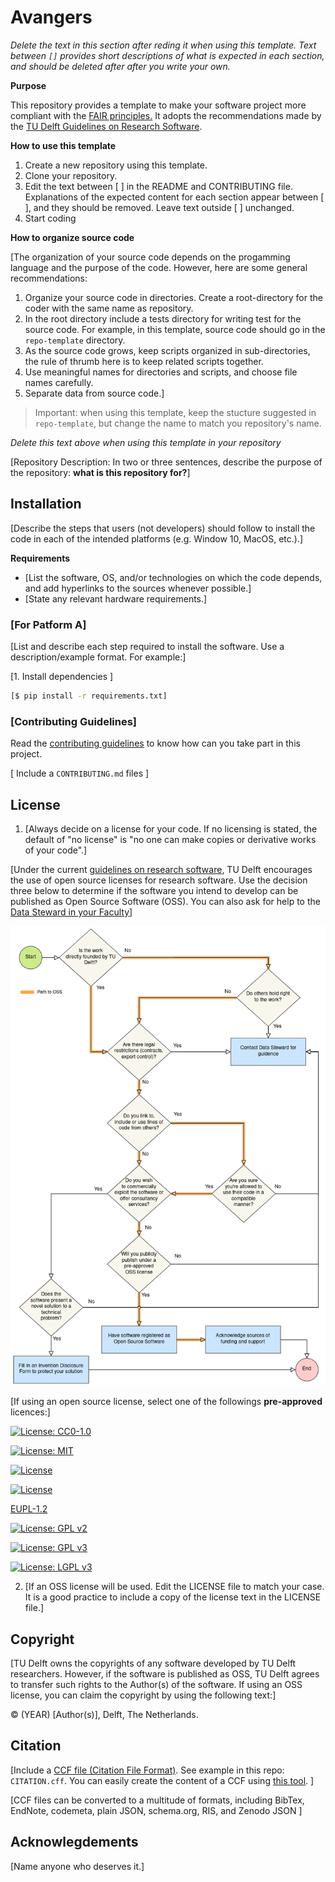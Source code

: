 # Avangers

*Delete the text in this section after reding it when using this template. Text between `[]` provides short descriptions of what is expected in each section, and should be deleted after after you write your own.*

**Purpose**

This repository provides a template to make your software project more compliant with the [FAIR principles.](https://fair-software.nl/) It adopts the recommendations made by the [TU Delft Guidelines on Research Software](https://d2k0ddhflgrk1i.cloudfront.net/TUDelft/Over_TU_Delft/Strategie/TU%20Delft%20Research%20Software%20Guidelines.pdf).

**How to use this template**

1. Create a new repository using this template.
2. Clone your repository.
3. Edit the text between [ ] in the README and CONTRIBUTING file. Explanations of the expected content for each section appear between [ ], and they should be removed. Leave text outside [ ] unchanged.
4. Start coding

**How to organize source code**

[The organization of your source code depends on the progamming language and the purpose of the code. However, here are some general recommendations:

1. Organize your source code in directories. Create a root-directory for the coder with the same name as repository. 
2. In the root directory include a tests directory for writing test for the source code. For example, in this template, source code should go in the `repo-template` directory.
3. As the source code grows, keep scripts organized in sub-directories, the rule of thrumb here is to keep related scripts together.
4. Use meaningful names for directories and scripts, and choose file names carefully.
5. Separate data from source code.]

> Important: when using this template, keep the stucture suggested in `repo-template`, but change the name to match you repository's name. 

*Delete this text above when using this template in your repository*

[Repository Description: In two or three sentences, describe the purpose of the repository: **what is this repository for?**]

## Installation

[Describe the steps  that users (not developers) should follow to install the code in each of the intended platforms (e.g. Window 10, MacOS, etc.).]

**Requirements** 
- [List the software, OS, and/or technologies on which the code depends, and add hyperlinks to the sources whenever possible.]
- [State any relevant hardware requirements.]

### [For Patform A]

[List and describe each step required to install the software. Use a description/example format. For example:]

[1. Install dependencies ]

```bash
[$ pip install -r requirements.txt]
```

### [Contributing Guidelines]

Read the [contributing guidelines](CONTRIBUTING.md) to know how can you take part in this project. 

[ Include a `CONTRIBUTING.md` files ]

## License

1. [Always decide on a license for your code. If no licensing is stated, the default of "no license" is "no one can make copies or derivative works of your code".]

[Under the current [guidelines on research software](https://d2k0ddhflgrk1i.cloudfront.net/TUDelft/Over_TU_Delft/Strategie/TU%20Delft%20Research%20Software%20Guidelines.pdf), TU Delft encourages the use of open source licenses for research software. Use the decision three below to determine if the software you intend to develop can be published as Open Source Software (OSS). You can also ask for help to the [Data Steward in your Faculty](https://www.tudelft.nl/library/research-data-management/r/support/data-stewardship/contact)]

![Open Source Software decision tree](img/decision-oss.png "Open source software decision tree")

[If using an open source license, select one of the followings **pre-approved** licences:]

[![License: CC0-1.0](https://img.shields.io/badge/License-CC0%201.0-lightgrey.svg)](http://creativecommons.org/publicdomain/zero/1.0/)

[![License: MIT](https://img.shields.io/badge/License-MIT-yellow.svg)](https://opensource.org/licenses/MIT)

[![License](https://img.shields.io/badge/License-BSD%203--Clause-blue.svg)](https://opensource.org/licenses/BSD-3-Clause)

[![License](https://img.shields.io/badge/License-Apache%202.0-blue.svg)](https://opensource.org/licenses/Apache-2.0)

[EUPL-1.2](https://opensource.org/licenses/EUPL-1.2)

[![License: GPL v2](https://img.shields.io/badge/License-GPL%20v2-blue.svg)](https://www.gnu.org/licenses/old-licenses/gpl-2.0.en.html)

[![License: GPL v3](https://img.shields.io/badge/License-GPLv3-blue.svg)](https://www.gnu.org/licenses/gpl-3.0)

[![License: LGPL v3](https://img.shields.io/badge/License-LGPL%20v3-blue.svg)](https://www.gnu.org/licenses/lgpl-3.0)

2. [If an OSS license will be used. Edit the LICENSE file to match your case. It is a good practice to include  a copy of the license text in the LICENSE file.]

## Copyright

[TU Delft owns the copyrights of any software developed by TU Delft researchers. However, if the software is published as OSS, TU Delft agrees to transfer such rights to the Author(s) of the software. If using an OSS license, you can claim the copyright by using the following text:]

&copy; (YEAR) [Author(s)], Delft, The Netherlands. 

## Citation

[Include a [CCF file (Citation File Format)](https://citation-file-format.github.io/). See example in this repo: `CITATION.cff`. You can easily create the content of a CCF using [this tool](https://citation-file-format.github.io/cff-initializer-javascript/). ]

[CCF files can be converted to a multitude of formats, including BibTex,  EndNote, codemeta, plain JSON, schema.org, RIS, and Zenodo JSON ]

## Acknowlegdements

[Name anyone who deserves it.]
